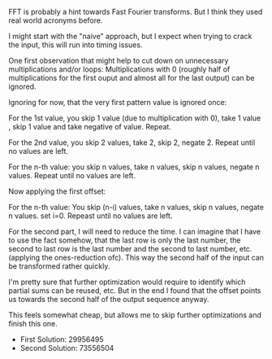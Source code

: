 FFT is probably a hint towards Fast Fourier transforms. But I think they used real world acronyms before.

I might start with the "naive" approach, but I expect when trying to crack the input, this will run into timing issues.

One first observation that might help to cut down on unnecessary multiplications and/or loops:
Multiplications with 0 (roughly half of multiplications for the first ouput and almost all for the last output) can be ignored.

Ignoring for now, that the very first pattern value is ignored once:

For the 1st value, you skip 1 value (due to multiplication with 0), take 1 value , skip 1 value and take negative of value.
Repeat.

For the 2nd value, you skip 2 values, take 2, skip 2, negate 2. Repeat until no values are left.

For the n-th value: you skip n values, take n values, skip n values, negate n values. Repeat until no values are left.


Now applying the first offset:

For the n-th value: You skip (n-i) values, take n values, skip n values, negate n values. set i=0. Repeast until no values are left.

For the second part, I will need to reduce the time.
I can imagine that I have to use the fact somehow, that the last row is only the last number, the second to last row is the last number and the second to last number, etc. (applying the ones-reduction ofc).
This way the second half of the input can be transformed rather quickly.

I'm pretty sure that further optimization would require to identify which partial sums can be reused, etc.
But in the end I found that the offset points us towards the second half of the output sequence anyway.

This feels somewhat cheap, but allows me to skip further optimizations and finish this one.

* First Solution: 29956495
* Second Solution: 73556504
